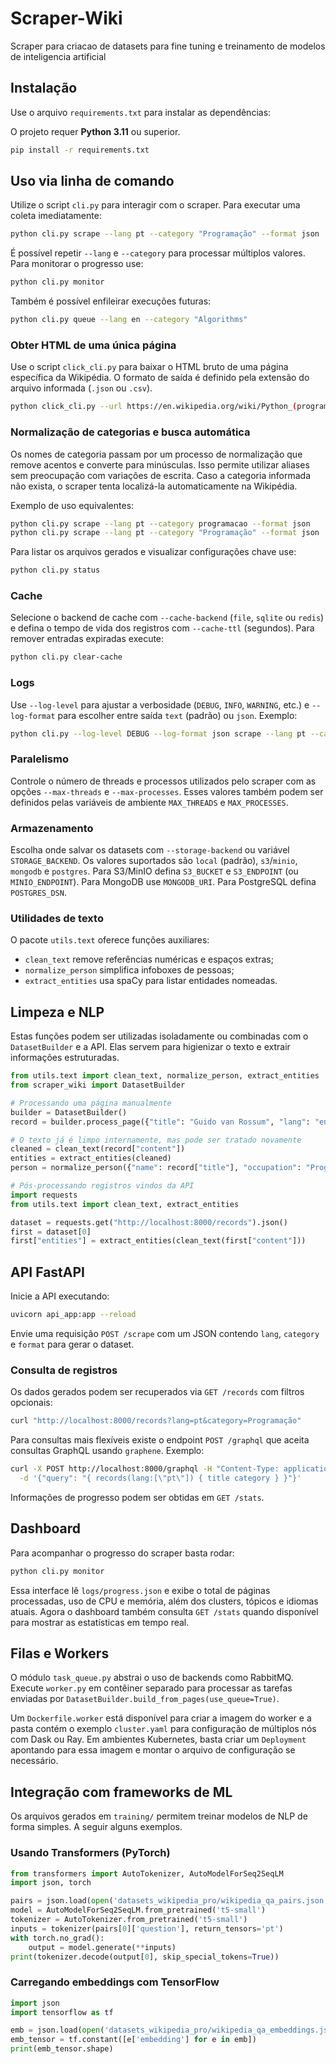 # Scraper-Wiki
Scraper para criacao de datasets para fine tuning e treinamento de modelos de inteligencia artificial

## Instalação

Use o arquivo `requirements.txt` para instalar as dependências:

O projeto requer **Python 3.11** ou superior.

```bash
pip install -r requirements.txt
```

## Uso via linha de comando

Utilize o script `cli.py` para interagir com o scraper. Para executar uma coleta imediatamente:

```bash
python cli.py scrape --lang pt --category "Programação" --format json
```

É possível repetir `--lang` e `--category` para processar múltiplos valores. Para monitorar o progresso use:

```bash
python cli.py monitor
```

Também é possível enfileirar execuções futuras:

```bash
python cli.py queue --lang en --category "Algorithms"
```

### Obter HTML de uma única página

Use o script `click_cli.py` para baixar o HTML bruto de uma página específica da Wikipédia. O formato de saída é definido pela extensão do arquivo informada (`.json` ou `.csv`).

```bash
python click_cli.py --url https://en.wikipedia.org/wiki/Python_(programming_language) --output page.json
```

### Normalização de categorias e busca automática

Os nomes de categoria passam por um processo de normalização que remove
acentos e converte para minúsculas. Isso permite utilizar aliases sem
preocupação com variações de escrita. Caso a categoria informada não exista, o
scraper tenta localizá-la automaticamente na Wikipédia.

Exemplo de uso equivalentes:

```bash
python cli.py scrape --lang pt --category programacao --format json
python cli.py scrape --lang pt --category "Programação" --format json
```

Para listar os arquivos gerados e visualizar configurações chave use:

```bash
python cli.py status
```

### Cache

Selecione o backend de cache com `--cache-backend` (`file`, `sqlite` ou `redis`)
e defina o tempo de vida dos registros com `--cache-ttl` (segundos). Para
remover entradas expiradas execute:

```bash
python cli.py clear-cache
```

### Logs

Use `--log-level` para ajustar a verbosidade (`DEBUG`, `INFO`, `WARNING`, etc.)
e `--log-format` para escolher entre saída `text` (padrão) ou `json`.
Exemplo:

```bash
python cli.py --log-level DEBUG --log-format json scrape --lang pt --category "Programação"
```

### Paralelismo

Controle o número de threads e processos utilizados pelo scraper com as opções
`--max-threads` e `--max-processes`. Esses valores também podem ser definidos
pelas variáveis de ambiente `MAX_THREADS` e `MAX_PROCESSES`.

### Armazenamento

Escolha onde salvar os datasets com `--storage-backend` ou variável `STORAGE_BACKEND`.
Os valores suportados são `local` (padrão), `s3`/`minio`, `mongodb` e `postgres`.
Para S3/MinIO defina `S3_BUCKET` e `S3_ENDPOINT` (ou `MINIO_ENDPOINT`).
Para MongoDB use `MONGODB_URI`. Para PostgreSQL defina `POSTGRES_DSN`.

### Utilidades de texto

O pacote `utils.text` oferece funções auxiliares:

- `clean_text` remove referências numéricas e espaços extras;
- `normalize_person` simplifica infoboxes de pessoas;
- `extract_entities` usa spaCy para listar entidades nomeadas.

## Limpeza e NLP

Estas funções podem ser utilizadas isoladamente ou combinadas com o
`DatasetBuilder` e a API. Elas servem para higienizar o texto e extrair
informações estruturadas.

```python
from utils.text import clean_text, normalize_person, extract_entities
from scraper_wiki import DatasetBuilder

# Processando uma página manualmente
builder = DatasetBuilder()
record = builder.process_page({"title": "Guido van Rossum", "lang": "en"})

# O texto já é limpo internamente, mas pode ser tratado novamente
cleaned = clean_text(record["content"])
entities = extract_entities(cleaned)
person = normalize_person({"name": record["title"], "occupation": "Programmer|BDFL"})
```

```python
# Pós-processando registros vindos da API
import requests
from utils.text import clean_text, extract_entities

dataset = requests.get("http://localhost:8000/records").json()
first = dataset[0]
first["entities"] = extract_entities(clean_text(first["content"]))
```

## API FastAPI

Inicie a API executando:

```bash
uvicorn api_app:app --reload
```

Envie uma requisição `POST /scrape` com um JSON contendo `lang`, `category` e `format` para gerar o dataset.

### Consulta de registros

Os dados gerados podem ser recuperados via `GET /records` com filtros opcionais:

```bash
curl "http://localhost:8000/records?lang=pt&category=Programação"
```

Para consultas mais flexíveis existe o endpoint `POST /graphql` que aceita
consultas GraphQL usando `graphene`. Exemplo:

```bash
curl -X POST http://localhost:8000/graphql -H "Content-Type: application/json" \
  -d '{"query": "{ records(lang:[\"pt\"]) { title category } }"}'
```

Informações de progresso podem ser obtidas em `GET /stats`.

## Dashboard

Para acompanhar o progresso do scraper basta rodar:

```bash
python cli.py monitor
```

Essa interface lê `logs/progress.json` e exibe o total de páginas processadas, uso de CPU e memória, além dos clusters, tópicos e idiomas atuais.
Agora o dashboard também consulta `GET /stats` quando disponível para mostrar as estatísticas em tempo real.

## Filas e Workers

O módulo `task_queue.py` abstrai o uso de backends como RabbitMQ. Execute `worker.py`
em contêiner separado para processar as tarefas enviadas por
`DatasetBuilder.build_from_pages(use_queue=True)`.

Um `Dockerfile.worker` está disponível para criar a imagem do worker e a pasta
contém o exemplo `cluster.yaml` para configuração de múltiplos nós com Dask ou
Ray. Em ambientes Kubernetes, basta criar um `Deployment` apontando para essa
imagem e montar o arquivo de configuração se necessário.

## Integração com frameworks de ML

Os arquivos gerados em `training/` permitem treinar modelos de NLP de forma simples. A seguir alguns exemplos.

### Usando Transformers (PyTorch)

```python
from transformers import AutoTokenizer, AutoModelForSeq2SeqLM
import json, torch

pairs = json.load(open('datasets_wikipedia_pro/wikipedia_qa_pairs.json'))
model = AutoModelForSeq2SeqLM.from_pretrained('t5-small')
tokenizer = AutoTokenizer.from_pretrained('t5-small')
inputs = tokenizer(pairs[0]['question'], return_tensors='pt')
with torch.no_grad():
    output = model.generate(**inputs)
print(tokenizer.decode(output[0], skip_special_tokens=True))
```

### Carregando embeddings com TensorFlow

```python
import json
import tensorflow as tf

emb = json.load(open('datasets_wikipedia_pro/wikipedia_qa_embeddings.json'))
emb_tensor = tf.constant([e['embedding'] for e in emb])
print(emb_tensor.shape)
```

